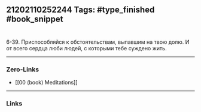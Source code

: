 21202110252244
Tags: #type_finished #book_snippet 
---
# 

 6-39. Приспособляйся к обстоятельствам, выпавшим на твою долю. И от всего сердца люби людей, с которыми тебе суждено жить. 

---
### Zero-Links
 - [[00 (book) Meditations]]
---
### Links
